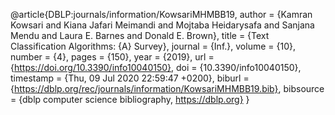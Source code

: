 @article{DBLP:journals/information/KowsariMHMBB19,
author    = {Kamran Kowsari and
Kiana Jafari Meimandi and
Mojtaba Heidarysafa and
Sanjana Mendu and
Laura E. Barnes and
Donald E. Brown},
title     = {Text Classification Algorithms: {A} Survey},
journal   = {Inf.},
volume    = {10},
number    = {4},
pages     = {150},
year      = {2019},
url       = {https://doi.org/10.3390/info10040150},
doi       = {10.3390/info10040150},
timestamp = {Thu, 09 Jul 2020 22:59:47 +0200},
biburl    = {https://dblp.org/rec/journals/information/KowsariMHMBB19.bib},
bibsource = {dblp computer science bibliography, https://dblp.org}
}

